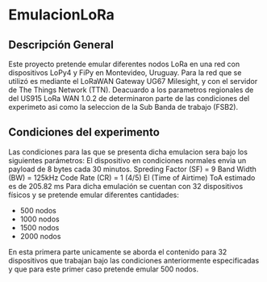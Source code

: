# EmulacionLoRa
## Descripción General
Este proyecto pretende emular diferentes nodos LoRa en una red con dispositivos LoPy4 y FiPy en Montevideo, Uruguay. Para la red que se utilizó es mediante el LoRaWAN Gateway UG67 Milesight, y con el servidor de The Things Network (TTN). Deacuardo a los parametros regionales de del US915 LoRa WAN 1.0.2 de determinaron parte de las condiciones del experimeto asi como la seleccion de la Sub Banda de trabajo (FSB2).
## Condiciones del experimento  
 Las condiciones para las que se presenta dicha emulacion sera bajo los siguientes parámetros:
 El dispositivo en condiciones normales envia un payload de 8 bytes cada 30 minutos.
 Spreding Factor (SF) = 9
 Band Width (BW) = 125kHz
 Code Rate (CR) = 1 (4/5)
 El (Time of Airtime) ToA estimado es de 205.82 ms 
 Para dicha emulación se cuentan con 32 dispositivos físicos y se pretende emular diferentes cantidades:
 
 - 500 nodos
 - 1000 nodos
 - 1500 nodos
 - 2000 nodos
 
En esta primera parte unicamente se aborda el contenido para 32 dispositivos que trabajan bajo las condiciones anteriormente especificadas y que para este primer caso pretende emular 500 nodos.
